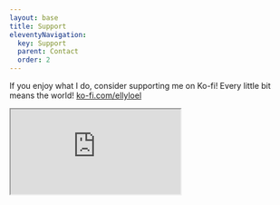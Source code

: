```yaml
---
layout: base
title: Support
eleventyNavigation:
  key: Support
  parent: Contact
  order: 2
---
```


If you enjoy what I do, consider supporting me on Ko-fi! Every little bit means the world! [ko-fi.com/ellyloel](https://ko-fi.com/ellyloel)

<iframe title="Ko-fi" src="https://ko-fi.com/ellyloel/?hidefeed=true&widget=true&embed=true&preview=true" class="ko-fi"></iframe>
